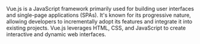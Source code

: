 Vue.js is a JavaScript framework primarily used for building user interfaces and single-page applications (SPAs). It's known for its progressive nature, allowing developers to incrementally adopt its features and integrate it into existing projects. Vue.js leverages HTML, CSS, and JavaScript to create interactive and dynamic web interfaces. 

